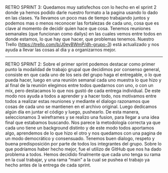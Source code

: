 RETRO SPRINT 3:
Quedamos muy satisfechos con lo hecho en el sprint 2 donde ya hemos podido darle nuestro formato a la pagina usando lo dado en las clases. Ya llevamos un poco mas de tiempo trabajando juntos y podemos mas o menos reconocer las fortalezas de cada uno, cosa que es clave al momento de decidir quien hace que cosa.
Tenemos reuniones semanales (que funcionan como dailys) en las cuales vemos entre todos en donde estamos, lo que hay que hacer, que problemas tenemos.
Nuestro Trello (https://trello.com/b/J0eyBWmP/dh-grupo-3) está actualizado y nos ayuda a llevar las cosas al dia y a organizarnos mejor.


----------------------------------------------------------------------

RETRO SPRINT 2:
Sobre el primer sprint podemos destacar como primer punto la modalidad de trabajo grupal que decidimos por consenso general, consiste en que cada uno de los seis del grupo haga el entregable, o lo que pueda hacer, luego en una reunión semanal cada uno muestra lo que hizo y al final de la reunión elegimos entre todos quedarnos con uno, o con un mix, pero destacamos lo que nos gustó de cada entrega individual. De este modo nos ayuda a todos a aprender y a hacer todo, nos motivamos entre todos a realizar estas reuniones y mediante el dialogo razonamos que cosas de cada uno se mantienen en el archivo original. Luego dedicamos algún día en juntar el código y luego, pushearlo. De esta manera, seleccionamos 3 wireframes y se realizo una fusion, para llegar a una idea final que estabamos buscando. 
Nos parece la metodología correcta ya que cada uno tiene un background distinto y de este modo todos aportamos algo, aprendemos de lo que hizo el otro y nos quedamos con una pagina de un modo democrático y consensuado.
Tenemos buen dialogo, respeto y buena predisposición por parte de todos los integrantes del grupo.
Sobre lo que podríamos haber hecho mejor, fue el utilizo de GitHub que nos ha dado problema a todos. Hemos decidido finalmente que cada uno tenga su rama en la cual trabajar, y una rama “main” a la cual se pushea el trabajo ya hecho antes de la entrega de cada sprint.
